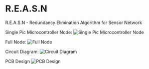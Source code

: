 # R.E.A.S.N
R.E.A.S.N - Redundancy Elimination Algorithm for Sensor Network

Single Pic Microcontroller Node:
![Single Pic Microcontroller Node](https://github.com/adityasingh11/R.E.A.S.N/blob/master/Single%20Node.jpg)


Full Node:
![Full Node](https://github.com/adityasingh11/R.E.A.S.N/blob/master/Node%20Hub.jpg)

Circuit Diagram:
![Circuit Diagram](https://github.com/adityasingh11/R.E.A.S.N/blob/master/simulate.BMP)

PCB Design
![PCB Design](https://github.com/adityasingh11/R.E.A.S.N/blob/master/file-page1.jpg)

